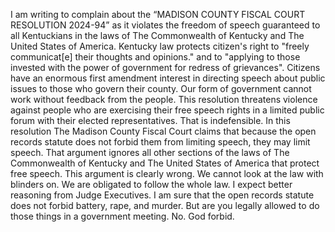 I am writing to complain about the “MADISON COUNTY FISCAL COURT RESOLUTION 2024-94” as it violates the freedom of speech guaranteed to all Kentuckians in the laws of The Commonwealth of Kentucky and The United States of America.
Kentucky law protects citizen's right to "freely communicat[e] their thoughts and opinions." and to "applying to those invested with the power of government for redress of grievances". Citizens have an enormous first amendment interest in directing speech about public issues to those who govern their county. Our form of government cannot work without feedback from the people.
This resolution threatens violence against people who are exercising their free speech rights in a limited public forum with their elected representatives. That is indefensible. 
In this resolution The Madison County Fiscal Court claims that because the open records statute does not forbid them from limiting speech, they may limit speech. That argument ignores all other sections of the laws of The Commonwealth of Kentucky and The United States of America that protect free speech. This argument is clearly wrong. We cannot look at the law with blinders on. We are obligated to follow the whole law. I expect better reasoning from Judge Executives.
I am sure that the open records statute does not forbid battery, rape, and murder. But are you legally allowed to do those things in a government meeting. No. God forbid. 
